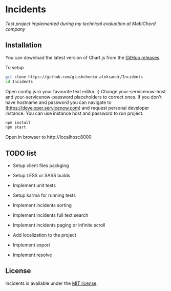 # Incidents

*Test project implemented during my technical evaluation at MobiChord company*

## Installation

You can download the latest version of Chart.js from the [GitHub releases](https://github.com/glushchenko-aleksandr/Incidents).

To setup

```bash
git clone https://github.com/glushchenko-aleksandr/Incidents
cd Incidents
```

Open config.js in your favourite text editor. :)
Change your-servicenow-host and your-servicenow-password placeholders to correct ones. If you don't have hostname and password you can navigate to (https://developer.servicenow.com) and request personal developer instance. You can use instance host and password to run project.

```bash
npm install
npm start
```

Open in browser to http://localhost:8000

## TODO list

- Setup client files packging
- Setup LESS or SASS builds
- Implement unit tests
- Setup karma for running tests

- Implement incidents sorting
- Implement incidents full text search
- Implement incidents paging or infinite scroll
- Add localization to the project
- Implement export
- Implement resolve

## License

Incidents is available under the [MIT license](http://opensource.org/licenses/MIT).
